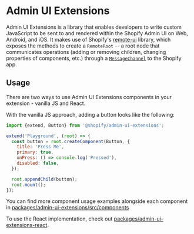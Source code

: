 # Admin UI Extensions

Admin UI Extensions is a library that enables developers to write custom JavaScript to be sent to and rendered within the Shopify Admin UI on Web, Android, and iOS. It makes use of Shopify's [remote-ui](https://github.com/Shopify/remote-ui) library, which exposes the methods to create a `RemoteRoot` -- a root node that communicates operations (adding or removing children, changing properties of components, etc.) through a [`MessageChannel`](https://github.com/Shopify/remote-ui/blob/dae08cda64117bd1ab24356bdb94cd9dc36d650c/packages/web-workers/README.md#advanced) to the Shopify app.

## Usage

There are two ways to use Admin UI Extensions components in your extension - vanilla JS and React.

With the vanilla JS approach, adding a button looks like the following:

```js
import {extend, Button} from '@shopify/admin-ui-extensions';

extend('Playground', (root) => {
  const button = root.createComponent(Button, {
    title: 'Press Me',
    primary: true,
    onPress: () => console.log('Pressed'),
    disabled: false,
  });

  root.appendChild(button);
  root.mount();
});
```

You can find more component usage examples alongside each component in [packages/admin-ui-extensions/src/components](/packages/admin-ui-extensions/src/components)

To use the React implementation, check out [packages/admin-ui-extensions-react](/packages/admin-ui-extensions/README.md).
